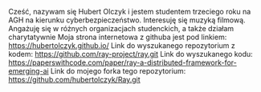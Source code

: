 Cześć, nazywam się Hubert Olczyk i jestem studentem trzeciego roku na AGH na kierunku cyberbezpieczeństwo.
Interesuję się muzyką filmową.
Angażuję się w różnych organizacjach studenckich, a także działam charytatywnie 
Moja strona internetowa z githuba jest pod linkiem: https://hubertolczyk.github.io/
Link do wyszukanego repozytorium z kodem: https://github.com/ray-project/ray.git
Link do wyszukanego kodu: https://paperswithcode.com/paper/ray-a-distributed-framework-for-emerging-ai
Link do mojego forka tego repozytorium: https://github.com/hubertolczyk/Ray.git
